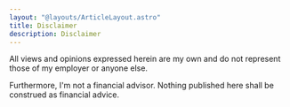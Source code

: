 ```yaml
---
layout: "@layouts/ArticleLayout.astro"
title: Disclaimer
description: Disclaimer
---
```


All views and opinions expressed herein are my own and do not represent those of my employer or anyone else.

Furthermore, I'm not a financial advisor. Nothing published here shall be construed as financial advice.

